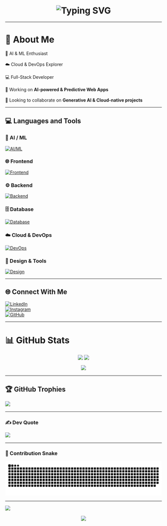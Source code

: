 <!-- Typing Animation -->
<h1 align="center">
  <img src="https://readme-typing-svg.herokuapp.com?font=Fira+Code&weight=600&size=28&pause=1000&color=2AF7F7&center=true&vCenter=true&width=800&lines=Hi+👋,+I'm+Vishwa+Teja;🤖+AI+%26+ML+Engineer;☁️+Cloud+%26+DevOps+Explorer;💻+Full-Stack+Developer" alt="Typing SVG" />
</h1>

---

# 💫 About Me  
🤖 AI & ML Enthusiast <br>  
☁️ Cloud & DevOps Explorer <br>  
💻 Full-Stack Developer <br>  
🔭 Working on **AI-powered & Predictive Web Apps** <br>  
👯 Looking to collaborate on **Generative AI & Cloud-native projects** <br>  
 

---

## 💻 Languages and Tools  

### 🤖 AI / ML  
[![AI/ML](https://skillicons.dev/icons?i=python,tensorflow,pytorch,sklearn,pandas,numpy,opencv)](https://skillicons.dev)  

### 🌐 Frontend  
[![Frontend](https://skillicons.dev/icons?i=html,css,js,ts,react,vue,tailwind,bootstrap,next)](https://skillicons.dev)  

### ⚙️ Backend  
[![Backend](https://skillicons.dev/icons?i=nodejs,express,fastapi,django,postman)](https://skillicons.dev)  

### 🗄️ Database  
[![Database](https://skillicons.dev/icons?i=mongodb,postgres,mysql,sqlite,redis)](https://skillicons.dev)  

### ☁️ Cloud & DevOps  
[![DevOps](https://skillicons.dev/icons?i=aws,docker,kubernetes,jenkins,git,github,linux)](https://skillicons.dev)  

### 🎨 Design & Tools  
[![Design](https://skillicons.dev/icons?i=figma,postman,vscode,ubuntu,windows)](https://skillicons.dev)  

---

## 🌐 Connect With Me  
[![LinkedIn](https://img.shields.io/badge/LinkedIn-%230077B5.svg?logo=linkedin&logoColor=white)](https://linkedin.com/in/-vishwateja)  
[![Instagram](https://img.shields.io/badge/Instagram-%23E4405F.svg?logo=instagram&logoColor=white)](https://instagram.com/_vishwateja)  
[![GitHub](https://img.shields.io/badge/GitHub-%23121011.svg?logo=github&logoColor=white)](https://github.com/vishwateja231)  

---

# 📊 GitHub Stats  
<p align="center">
  <img src="https://github-readme-stats.vercel.app/api?username=vishwateja231&show_icons=true&theme=tokyonight" height="180" />
  <img src="https://github-readme-streak-stats.herokuapp.com/?user=vishwateja231&theme=tokyonight" height="180" />
</p>

<p align="center">
  <img src="https://github-readme-activity-graph.vercel.app/graph?username=vishwateja231&theme=react-dark&hide_border=true&area=true" />
</p>

---

## 🏆 GitHub Trophies  
![](https://github-profile-trophy.vercel.app/?username=vishwateja231&theme=radical&no-frame=false&no-bg=false&margin-w=4)  

---

### ✍️ Dev Quote  
![](https://quotes-github-readme.vercel.app/api?type=horizontal&theme=radical)  

---

### 🐍 Contribution Snake  
<p align="center">
  <img src="https://raw.githubusercontent.com/Platane/snk/output/github-contribution-grid-snake.svg" alt="snake animation" />
</p>

---

[![](https://visitcount.itsvg.in/api?id=vishwateja231&icon=0&color=0)](https://visitcount.itsvg.in)

<p align="center">
  <img src="https://capsule-render.vercel.app/api?type=waving&color=0:2AF7F7,100:008080&height=100&section=footer"/>
</p>
